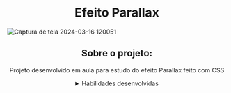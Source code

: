 <h1 align="center"> Efeito Parallax </h1>
  

![Captura de tela 2024-03-16 120051](https://github.com/MarianaRodriguesTech/Curso-Dev-Web-Full-Stack/assets/141480630/aa3fdfae-f595-47b9-9334-9639f151e456)

</h1>

<div align="center">

## Sobre o projeto:


<p>Projeto desenvolvido em aula para estudo do efeito Parallax feito com CSS</p>

<details>
<summary>Habilidades desenvolvidas</summary>
  
- HTML

- CSS
  
</details>

</div>
